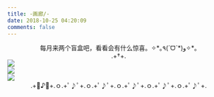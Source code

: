 ```yaml
---
title: -画廊/-
date: 2018-10-25 04:20:09
comments: false
---
```

<center>每月来两个盲盒吧，看看会有什么惊喜。✧*｡٩(ˊᗜˋ*)و✧*｡ </center>
<center>
	.+†+.</center>
<div class="gallery-page">
	<div class="img-list">
		<div class="img-column">
			<a href="https://tva1.sinaimg.cn/large/008i3skNly1gsdejebhovj31400u03zg.jpg" target="_Blank" name="妙蛙种子"><img src="https://tva1.sinaimg.cn/large/008i3skNly1gsdejebhovj31400u03zg.jpg"></a>
		</div>
		<div class="img-column">
			<a href="https://tva1.sinaimg.cn/large/008i3skNly1gsdej6xhe5j31400u0jse.jpg" target="_Blank" name="
			环游世界罗小黑-埃及"><img src="https://tva1.sinaimg.cn/large/008i3skNly1gsdej6xhe5j31400u0jse.jpg"></a>
		</div>
		<div class="img-column">
			<a href="https://tva1.sinaimg.cn/large/008i3skNly1gsdej2qx7qj31400u0q3z.jpg" target="_Blank" name="
			生日派对-糖果小黄"><img src="https://tva1.sinaimg.cn/large/008i3skNly1gsdej2qx7qj31400u0q3z.jpg"></a>
		</div>	
	</div>
</div>
<center>.+ﾟ♪ﾟ+.ｏ.+ﾟ♪ﾟ+.ｏ.+ﾟ♪ﾟ+.ｏ.+ﾟ♪ﾟ+.ｏ.+ﾟ♪ﾟ+.ｏ.+ﾟ♪ﾟ+.</center>
